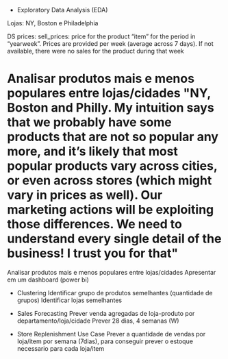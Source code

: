 * Exploratory Data Analysis (EDA)

Lojas: NY, Boston e Philadelphia

DS prices: sell_prices: price for the product “item” for the period in “yearweek”. Prices are provided per week (average across 7 days). If not available, there were no sales for the product during that week

Analisar produtos mais e menos populares entre lojas/cidades "NY, Boston and Philly. My intuition says that we probably have some products that are not so popular any more, and it’s likely that most popular products vary across cities, or even across stores (which might vary in prices as well). Our marketing actions will be exploiting those differences. We need to understand every single detail of the business! I trust you for that"
=======
Analisar produtos mais e menos populares entre lojas/cidades
Apresentar em um dashboard (power bi)

* Clustering
Identificar grupo de produtos semelhantes (quantidade de grupos)
Identificar lojas semelhantes


* Sales Forecasting
Prever venda agregadas de loja-produto por departamento/loja/cidade
Prever 28 dias, 4 semanas (W)

* Store Replenishment Use Case
Prever a quantidade de vendas por loja/item por semana (7dias), para conseguir prever o estoque necessario para cada loja/item

